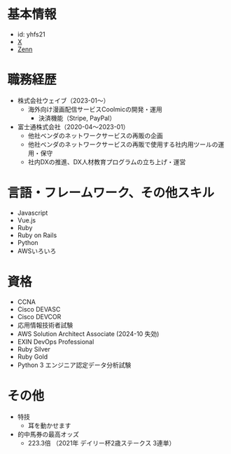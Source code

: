# 基本情報
- id: yhfs21
- [X](https://twitter.com/yhfs21)
- [Zenn](https://zenn.dev/yiefhouse)

# 職務経歴
- 株式会社ウェイブ（2023-01～）
  - 海外向け漫画配信サービスCoolmicの開発・運用
    - 決済機能（Stripe, PayPal）
- 富士通株式会社（2020-04～2023-01）
  - 他社ベンダのネットワークサービスの再販の企画
  - 他社ベンダのネットワークサービスの再販で使用する社内用ツールの運用・保守
  - 社内DXの推進、DX人材教育プログラムの立ち上げ・運営

# 言語・フレームワーク、その他スキル
- Javascript
- Vue.js
- Ruby
- Ruby on Rails
- Python
- AWSいろいろ

# 資格
- CCNA
- Cisco DEVASC
- Cisco DEVCOR
- 応用情報技術者試験
- AWS Solution Architect Associate (2024-10 失効)
- EXIN DevOps Professional
- Ruby Silver
- Ruby Gold
- Python 3 エンジニア認定データ分析試験

# その他
- 特技
  - 耳を動かせます
- 的中馬券の最高オッズ
  - 223.3倍 （2021年 デイリー杯2歳ステークス 3連単）
 